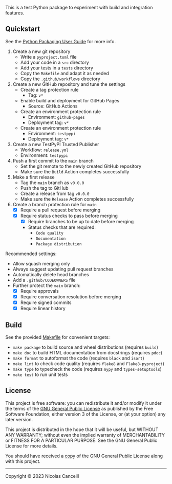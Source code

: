 This is a test Python package to experiment with build and integration features.

## Quickstart

See the [Python Packaging User Guide](https://packaging.python.org) for more info.

1. Create a new git repository
   - Write a `pyproject.toml` file
   - Add your code in a `src` directory
   - Add your tests in a `tests` directory
   - Copy the `Makefile` and adapt it as needed
   - Copy the `.github/workflows` directory
1. Create a new GitHub repository and tune the settings
   - Create a tag protection rule
     - Tag: `v*`
   - Enable build and deployment for GitHub Pages
     - Source: GitHub Actions
   - Create an environment protection rule
     - Environment: `github-pages`
     - Deployment tag: `v*`
   - Create an environment protection rule
     - Environment: `testpypi`
     - Deployment tag: `v*`
1. Create a new TestPyPI Trusted Publisher
   - Workflow: `release.yml`
   - Environment: `testpypi`
1. Push a first commit to the `main` branch
   - Set the git remote to the newly created GitHub repository
   - Make sure the `Build` Action completes successfully
1. Make a first release
   - Tag the `main` branch as `v0.0.0`
   - Push the tag to GitHub
   - Create a release from tag `v0.0.0`
   - Make sure the `Release` Action completes successfully
1. Create a branch protection rule for `main`
   - [x] Require a pull request before merging
   - [x] Require status checks to pass before merging
     - [x] Require branches to be up to date before merging
     - Status checks that are required:
       - `Code quality`
       - `Documentation`
       - `Package distribution`

Recommended settings:
- Allow squash merging only
- Always suggest updating pull request branches
- Automatically delete head branches
- Add a `.github/CODEOWNERS` file
- Further protect the `main` branch:
  - [x] Require approvals
  - [x] Require conversation resolution before merging 
  - [x] Require signed commits
  - [x] Require linear history

## Build

See the provided [Makefile](Makefile) for convenient targets:
- `make package` to build source and wheel distributions (requires `build`)
- `make doc` to build HTML documentation from docstrings (requires `pdoc`)
- `make format` to autoformat the code (requires `black` and `isort`)
- `make lint` to check code quality (requires `flake8` and `Flake8-pyproject`)
- `make type` to typecheck the code (requires `mypy` and `types-setuptools`)
- `make test` to run unit tests

## License

This project is free software: you can redistribute it and/or modify it under the terms of the [GNU General Public License](https://www.gnu.org/licenses/) as published by the Free Software Foundation, either version 3 of the License, or (at your option) any later version.

This project is distributed in the hope that it will be useful, but WITHOUT ANY WARRANTY; without even the implied warranty of MERCHANTABILITY or FITNESS FOR A PARTICULAR PURPOSE. See the GNU General Public License for more details.

You should have received a [copy](COPYING.md) of the GNU General Public License along with this project.

***

Copyright © 2023 Nicolas Canceill
